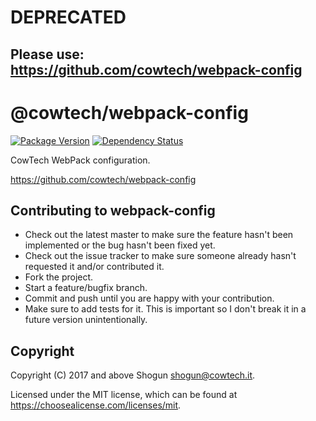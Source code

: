 # DEPRECATED

## Please use: https://github.com/cowtech/webpack-config

# @cowtech/webpack-config

[![Package Version](https://img.shields.io/npm/v/@cowtech/webpack-config.svg)](https://npmjs.com/package/@cowtech/webpack-config)
[![Dependency Status](https://img.shields.io/gemnasium/github.com/cowtech/webpack-config.svg)](https://gemnasium.com/github.com/cowtech/webpack-config)

CowTech WebPack configuration.

https://github.com/cowtech/webpack-config

## Contributing to webpack-config

* Check out the latest master to make sure the feature hasn't been implemented or the bug hasn't been fixed yet.
* Check out the issue tracker to make sure someone already hasn't requested it and/or contributed it.
* Fork the project.
* Start a feature/bugfix branch.
* Commit and push until you are happy with your contribution.
* Make sure to add tests for it. This is important so I don't break it in a future version unintentionally.

## Copyright

Copyright (C) 2017 and above Shogun <shogun@cowtech.it>.

Licensed under the MIT license, which can be found at https://choosealicense.com/licenses/mit.

